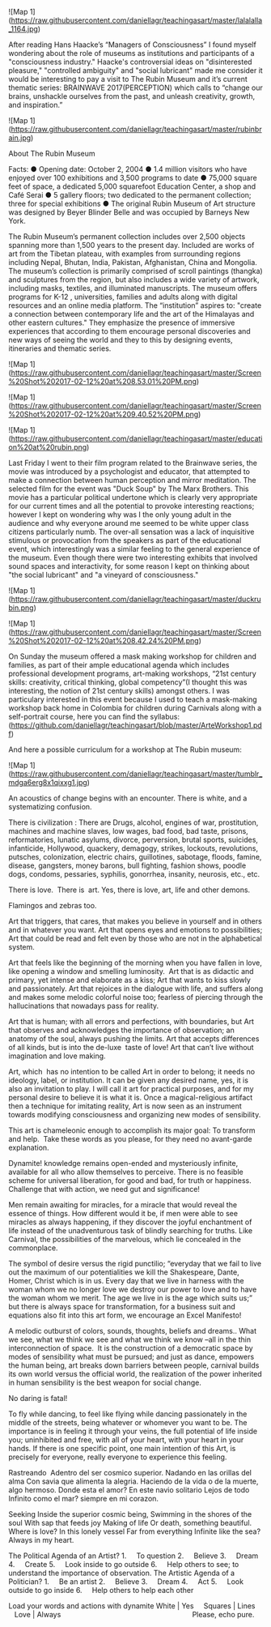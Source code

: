 
![Map 1] (https://raw.githubusercontent.com/daniellagr/teachingasart/master/lalalalla_1164.jpg)


After reading Hans Haacke’s “Managers of Consciousness” I found myself wondering about the role of museums as institutions and participants of a "consciousness industry." Haacke's controversial ideas on "disinterested pleasure," "controlled ambiguity" and "social lubricant" made me consider it would be interesting to pay a visit to The Rubin Museum and it’s current thematic series: BRAINWAVE 2017(PERCEPTION) which calls to “change our brains, unshackle ourselves from the past, and unleash creativity, growth, and inspiration.” 

![Map 1] (https://raw.githubusercontent.com/daniellagr/teachingasart/master/rubinbrain.jpg)

About The Rubin Museum 


Facts: ● Opening date: October 2, 2004 ● 1.4 million visitors who have enjoyed over 100 exhibitions and 3,500 programs to date ● 75,000 square feet of space, a dedicated 5,000 square­foot Education Center, a shop and Café Serai ● 5 gallery floors; two dedicated to the permanent collection; three for special exhibitions ● The original Rubin Museum of Art structure was designed by Beyer Blinder Belle and was occupied by Barneys New York.

The Rubin Museum’s permanent collection includes over 2,500 objects spanning more than 1,500 years to the present day. Included are works of art from the Tibetan plateau, with examples from surrounding regions including Nepal, Bhutan, India, Pakistan, Afghanistan, China and Mongolia. The museum’s collection is primarily comprised of scroll paintings (thangka) and sculptures from the region, but also includes a wide variety of artwork, including masks, textiles, and illuminated manuscripts. The museum offers programs for K-12 , universities, families and adults along with digital resources and an online media platform. The “institution” aspires to: "create a connection between contemporary life and the art of the Himalayas and other eastern cultures." They emphasize the presence of immersive experiences that according to them encourage personal discoveries and new ways of seeing the world and they to this by designing events, itineraries and thematic series.


![Map 1] (https://raw.githubusercontent.com/daniellagr/teachingasart/master/Screen%20Shot%202017-02-12%20at%208.53.01%20PM.png)

![Map 1] (https://raw.githubusercontent.com/daniellagr/teachingasart/master/Screen%20Shot%202017-02-12%20at%209.40.52%20PM.png)

![Map 1] (https://raw.githubusercontent.com/daniellagr/teachingasart/master/education%20at%20rubin.png)

Last Friday I went to their film program related to the Brainwave series, the movie was introduced by a psychologist and educator, that attempted to make a connection between human perception and mirror meditation. The selected film for the event was "Duck Soup" by The Marx Brothers. This movie has a particular political undertone which is clearly very appropriate for our current times and all the potential to provoke interesting reactions; however I kept on wondering why was I the only young adult in the audience and why everyone around me seemed to be white upper class citizens particularly numb. The over-all sensation was a lack of inquisitive stimulous or provocation from the speakers as part of the educational event, which interestingly was a similar feeling to the general experience of the museum. Even though there were two interesting exhibits that involved sound spaces and interactivity, for some reason I kept on thinking about "the social lubricant" and "a vineyard of consciousness." 

![Map 1] (https://raw.githubusercontent.com/daniellagr/teachingasart/master/duckrubin.png)

![Map 1] (https://raw.githubusercontent.com/daniellagr/teachingasart/master/Screen%20Shot%202017-02-12%20at%208.42.24%20PM.png)

On Sunday the museum offered a mask making workshop for children and families, as part of their ample educational agenda which 
includes professional development programs, art-making workshops, “21st century skills: creativity, critical thinking, global competency”(I thought this was interesting, the notion of 21st century skills) amongst others.
I was particulary interested in this event because I used to teach a mask-making workshop back home in Colombia for children  during Carnivals along with a self-portrait course, here you can find the syllabus: (https://github.com/daniellagr/teachingasart/blob/master/ArteWorkshop1.pdf)


And here a possible curriculum for a workshop at The Rubin museum: 

![Map 1] (https://raw.githubusercontent.com/daniellagr/teachingasart/master/tumblr_mdga6erg8x1qixxg1.jpg)

An acoustics of change begins with an encounter.
There is white, and a systematizing confusion.

There is civilization : There are Drugs, alcohol, engines of war, prostitution, machines and machine slaves, low wages, bad food, bad taste, prisons, reformatories, lunatic asylums, divorce, perversion, brutal sports, suicides, infanticide, Hollywood, quackery, demagogy, strikes, lockouts, revolutions, putsches, colonization, electric chairs, guillotines, sabotage, floods, famine, disease, gangsters, money barons, bull fighting, fashion shows, poodle dogs, condoms, pessaries, syphilis, gonorrhea, insanity, neurosis, etc., etc.

There is love.  There is  art. Yes, there is love, art, life and other demons. 

Flamingos and zebras too.

Art that triggers, that cares, that makes you believe in yourself and in others and in whatever you want.
Art that opens eyes and emotions to possibilities; Art that could be read and felt even by those who are not in the alphabetical system.

Art that feels like the beginning of the morning when you have fallen in love, like opening a window and smelling luminosity. 
Art that is as didactic and primary, yet intense and elaborate as a kiss; Art that wants to kiss slowly and passionately.
Art that rejoices in the dialogue with life, and suffers along and makes some melodic colorful noise too; fearless of piercing through the hallucinations that nowadays pass for reality.

Art that is human; with all errors and perfections, with boundaries, but Art that observes and acknowledges the importance of observation; an anatomy of the soul, always pushing the limits.
Art that accepts differences of all kinds, but is into the de-luxe  taste of love!
Art that can’t live without imagination and love making.

Art, which  has no intention to be called Art in order to belong; it needs no ideology, label, or institution. 
It can be given any desired name, yes, it is also an invitation to play. 
I will call it art for practical purposes, and for my personal desire to believe it is what it is.
Once a magical-religious artifact then a technique for imitating reality, Art is now seen as an instrument towards modifying consciousness and organizing new modes of sensibility. 


This art is chameleonic enough to accomplish its major goal: To transform and help.  
Take these words as you please, for they need no avant-garde explanation.

Dynamite! knowledge remains open-ended and mysteriously infinite, available for all who allow themselves to perceive. 
There is no feasible scheme for universal liberation, for good and bad, for truth or happiness. 
Challenge that with action, we need gut and significance! 

Men remain awaiting for miracles, for a miracle that would reveal the essence of things. 
How different would it be, if men were able to see miracles as always happening, if they discover the joyful enchantment of life instead of the unadventurous task of blindly searching for truths. Like Carnival, the possibilities of the marvelous, which lie concealed in the commonplace.

The symbol of desire versus the rigid punctilio; “everyday that we fail to live out the maximum of our potentialities we kill the Shakespeare, Dante, Homer, Christ which is in us. Every day that we live in harness with the woman whom we no longer love we destroy our power to love and to have the woman whom we merit. The age we live in is the age which suits us;” 
but there is always space for transformation, for a business suit and equations also fit into this art form, we encourage an Excel Manifesto!

A melodic outburst of colors, sounds, thoughts, beliefs and dreams.. What we see, what we think we see and what we think we know –all in the thin interconnection of space. 
It is the construction of a democratic space by modes of sensibility what must be pursued; and just as dance, empowers the human being, art breaks down barriers between people,
carnival builds its own world versus the official world, the realization of the power inherited in human sensibility is the best weapon for social change.

No daring is fatal!

To fly while dancing, to feel like flying while dancing passionately in the middle of the streets, being whatever or whomever you want to be. The importance is in feeling it through your veins, the full potential of life inside you; uninhibited and free, with all of your heart, with your heart in your hands.
If there is one specific point, one main intention of this Art, 
is precisely for everyone, 
really everyone to experience this feeling.


Rastreando  Adentro del ser cosmico superior. Nadando en las orillas del alma Con savia que alimenta la alegria. Haciendo de la vida o de la muerte, algo hermoso. Donde esta el amor? En este navio solitario Lejos de todo Infinito como el mar? siempre en mi corazon.


Seeking
Inside the superior cosmic being,
Swimming in the shores of the soul
With sap that feeds joy
Making of life
Or death, something beautiful.
Where is love?
In this lonely vessel
Far from everything
Infinite like the sea?
Always in my heart.



The Political Agenda of an Artist?
1.     To question
2.     Believe
3.     Dream
4.     Create
5.     Look inside to go outside
6.     Help others to see; to understand the importance of observation.
The Artistic Agenda of a Politician?
1.     Be an artist
2.     Believe
3.     Dream
4.     Act
5.     Look outside to go inside
6.     Help others to help each other

Load your words and actions with dynamite
White | Yes     Squares | Lines     Love | Always
                                                                 Please, echo pure.
                                                                 
                                                                 
                                                                 

